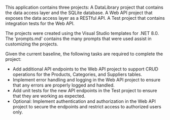This application contains three projects:
A DataLibrary project that contains the data access layer and the SQLite database.
A Web API project that exposes the data access layer as a RESTful API.
A Test project that contains integration tests for the Web API.

The projects were created using the Visual Studio templates for .NET 8.0. The 'prompts.md' contains the many prompts that were used assist in customizing the projects. 

Given the current baseline, the following tasks are required to complete the project:
- Add additional API endpoints to the Web API project to support CRUD operations for the Products, Categories, and Suppliers tables.
- Implement error handling and logging in the Web API project to ensure that any errors are properly logged and handled.
- Add unit tests for the new API endpoints in the Test project to ensure that they are working as expected.
- Optional: Implement authentication and authorization in the Web API project to secure the endpoints and restrict access to authorized users only.